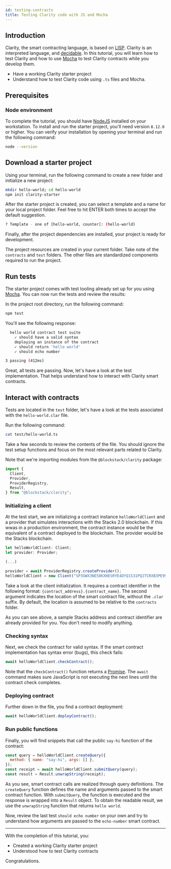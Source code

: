 ```yaml
---
id: testing-contracts
title: Testing Clarity code with JS and Mocha
---
```


## Introduction

Clarity, the smart contracting language, is based on [LISP](<https://en.wikipedia.org/wiki/Lisp_(programming_language)>). Clarity is an interpreted language, and [decidable](https://en.wikipedia.org/wiki/Recursive_language). In this tutorial, you will learn how to test Clarity and how to use [Mocha](https://mochajs.org/) to test Clarity contracts while you develop them.

- Have a working Clarity starter project
- Understand how to test Clarity code using `.ts` files and Mocha.

## Prerequisites

### Node environment

To complete the tutorial, you should have [NodeJS](https://nodejs.org/en/download/) installed on your workstation. To install and run the starter project, you'll need  version `8.12.0` or higher. You can verify your installation by opening your terminal and run the following command:

```bash
node --version
```

## Download a starter project

Using your terminal, run the following command to create a new folder and initialize a new project:

```bash
mkdir hello-world; cd hello-world
npm init clarity-starter
```

After the starter project is created, you can select a template and a name for your local project folder. Feel free to hit ENTER both times to accept the default suggestion.

```bash
? Template - one of [hello-world, counter]: (hello-world)
```

Finally, after the project dependencies are installed, your project is ready for development.

The project resources are created in your current folder. Take note of the `contracts` and `test` folders. The other files are standardized components required to run the project.

## Run tests

The starter project comes with test tooling already set up for you using [Mocha](https://mochajs.org/). You can now run the tests and review the results:

In the project root directory, run the following command:

```bash
npm test
```

You'll see the following response:

```bash
  hello world contract test suite
    ✓ should have a valid syntax
    deploying an instance of the contract
    ✓ should return 'hello world'
    ✓ should echo number

3 passing (412ms)
```

Great, all tests are passing. Now, let's have a look at the test implementation. That helps understand how to interact with Clarity smart contracts.

## Interact with contracts

Tests are located in the `test` folder, let's have a look at the tests associated with the `hello-world.clar` file.

Run the following command:

```bash
cat test/hello-world.ts
```

Take a few seconds to review the contents of the file. You should ignore the test setup functions and focus on the most relevant parts related to Clarity.

Note that we're importing modules from the `@blockstack/clarity` package:

```js
import {
  Client,
  Provider,
  ProviderRegistry,
  Result,
} from "@blockstack/clarity";
```

### Initializing a client

At the test start, we are initializing a contract instance `helloWorldClient` and a provider that simulates interactions with the Stacks 2.0 blockchain. If this wwas in a production environment, the contract instance would be the equivalent of a contract deployed to the blockchain. The provider would be the Stacks blockchain.

```js
let helloWorldClient: Client;
let provider: Provider;

(...)

provider = await ProviderRegistry.createProvider();
helloWorldClient = new Client("SP3GWX3NE58KXHESRYE4DYQ1S31PQJTCRXB3PE9SB.hello-world", "hello-world", provider);
```

Take a look at the client initialization. It requires a contract identifier in the following format: `{contract_address}.{contract_name}`. The second argument indicates the location of the smart contract file, without the `.clar` suffix. By default, the location is assumed to be relative to the `contracts` folder.

As you can see above, a sample Stacks address and contract identifier are already provided for you. You don't need to modify anything.

### Checking syntax

Next, we check the contract for valid syntax. If the smart contract implementation has syntax error (bugs), this check fails:

```js
await helloWorldClient.checkContract();
```

Note that the `checkContract()` function returns a [Promise](https://developer.mozilla.org/en-US/docs/Web/JavaScript/Reference/Global_Objects/Promise). The `await` command makes sure JavaScript is not executing the next lines until the contract check completes.

### Deploying contract

Further down in the file, you find a contract deployment:

```js
await helloWorldClient.deployContract();
```

### Run public functions

Finally, you will find snippets that call the public `say-hi` function of the contract:

```js
const query = helloWorldClient.createQuery({
  method: { name: "say-hi", args: [] },
});
const receipt = await helloWorldClient.submitQuery(query);
const result = Result.unwrapString(receipt);
```

As you see, smart contract calls are realized through query definitions. The `createQuery` function defines the name and arguments passed to the smart contract function. With `submitQuery`, the function is executed and the response is wrapped into a `Result` object. To obtain the readable result, we use the `unwrapString` function that returns `hello world`.

Now, review the last test `should echo number` on your own and try to understand how arguments are passed to the `echo-number` smart contract.

---

With the completion of this tutorial, you:

- Created a working Clarity starter project
- Understood how to test Clarity contracts

Congratulations.
